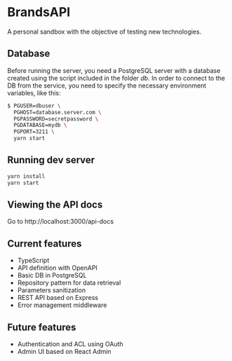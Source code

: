 # BrandsAPI

A personal sandbox with the objective of testing new technologies.

## Database

Before running the server, you need a PostgreSQL server with a database created using the script included in the folder *db*. In order to connect to the DB from the service, you need to specify the necessary environment variables, like this:

```bash
$ PGUSER=dbuser \
  PGHOST=database.server.com \
  PGPASSWORD=secretpassword \
  PGDATABASE=mydb \
  PGPORT=3211 \
  yarn start
```

## Running dev server

```bash
yarn install
yarn start
```

## Viewing the API docs

Go to http://localhost:3000/api-docs

## Current features

- TypeScript
- API definition with OpenAPI
- Basic DB in PostgreSQL
- Repository pattern for data retrieval
- Parameters sanitization
- REST API based on Express
- Error management middleware

## Future features

- Authentication and ACL using OAuth
- Admin UI based on React Admin